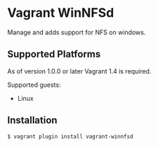 # Vagrant WinNFSd

Manage and adds support for NFS on windows.

## Supported Platforms

As of version 1.0.0 or later Vagrant 1.4 is required.

Supported guests:

  * Linux

## Installation

```
$ vagrant plugin install vagrant-winnfsd
```

